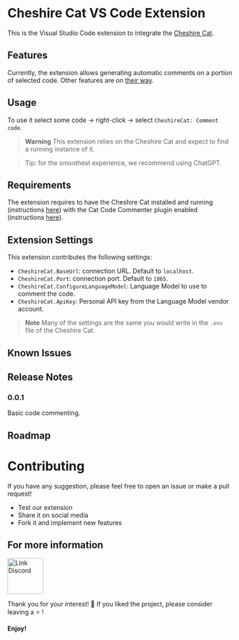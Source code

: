 # Cheshire Cat VS Code Extension

This is the Visual Studio Code extension to integrate the [Cheshire Cat](https://github.com/cheshire-cat-ai/core).

## Features

Currently, the extension allows generating automatic comments on a portion of selected code. Other features are on [their way](#roadmap).

## Usage

To use it select some code → right-click → select `CheshireCat: Comment code`.

> **Warning**
> This extension relies on the Cheshire Cat and expect to find a running instance of it.

> Tip: for the smoothest experience, we recommend using ChatGPT.

## Requirements

The extension requires to have the Cheshire Cat installed and running (instructions [here](https://cheshire-cat-ai.github.io/docs/technical/getting-started/)) with the Cat Code Commenter plugin enabled (instructions [here]()).

## Extension Settings

This extension contributes the following settings:

* `CheshireCat.BaseUrl`: connection URL. Default to `localhost`.
* `CheshireCat.Port`: connection port. Default to `1865`.
* `CheshireCat.ConfigureLanguageModel`: Language Model to use to comment the code.
* `CheshireCat.ApiKey`: Personal API key from the Language Model vendor account.

> **Note**
> Many of the settings are the same you would write in the `.env` file of the Cheshire Cat.

## Known Issues


## Release Notes


### 0.0.1

Basic code commenting.

## Roadmap


# Contributing

If you have any suggestion, please feel free to open an issue or make a pull request!

* Test our extension
* Share it on social media
* Fork it and implement new features

## For more information

<p>
<a href="https://discord.gg/bHX5sNFCYU" target="blank"><img align="center" src="https://raw.githubusercontent.com/rahuldkjain/github-profile-readme-generator/master/src/images/icons/Social/discord.svg" alt="Link Discord" width="80" /></a>
</p>

Thank you for your interest! 🙏 If you liked the project, please consider leaving a ⭐
!

**Enjoy!**
